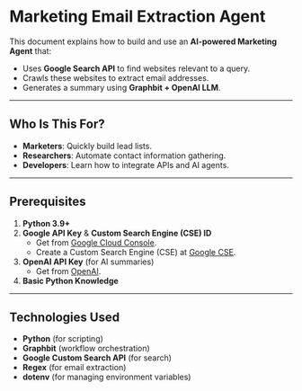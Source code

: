 # Marketing Email Extraction Agent

This document explains how to build and use an **AI-powered Marketing Agent** that:
- Uses **Google Search API** to find websites relevant to a query.
- Crawls these websites to extract email addresses.
- Generates a summary using **Graphbit + OpenAI LLM**.

---

## **Who Is This For?**
- **Marketers**: Quickly build lead lists.
- **Researchers**: Automate contact information gathering.
- **Developers**: Learn how to integrate APIs and AI agents.

---

## **Prerequisites**
1. **Python 3.9+**
2. **Google API Key** & **Custom Search Engine (CSE) ID**
   - Get from [Google Cloud Console](https://console.cloud.google.com/apis/credentials).
   - Create a Custom Search Engine (CSE) at [Google CSE](https://cse.google.com/cse/all).
3. **OpenAI API Key** (for AI summaries)
   - Get from [OpenAI](https://platform.openai.com/).
4. **Basic Python Knowledge**

---

## **Technologies Used**
- **Python** (for scripting)
- **Graphbit** (workflow orchestration)
- **Google Custom Search API** (for search)
- **Regex** (for email extraction)
- **dotenv** (for managing environment variables)

